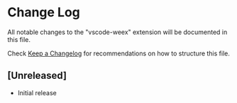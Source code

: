 # Change Log
All notable changes to the "vscode-weex" extension will be documented in this file.

Check [Keep a Changelog](http://keepachangelog.com/) for recommendations on how to structure this file.

## [Unreleased]
- Initial release